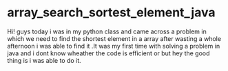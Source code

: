 # array_search_sortest_element_java
Hi! guys today i was in my python class 
and came across a problem in which we need to find the shortest element in a array 
after wasting a whole afternoon i was able to find it .It was my first time with solving a problem in  java 
and i dont know wheather the code is efficient or but  hey the good thing is i was able to do it. 
